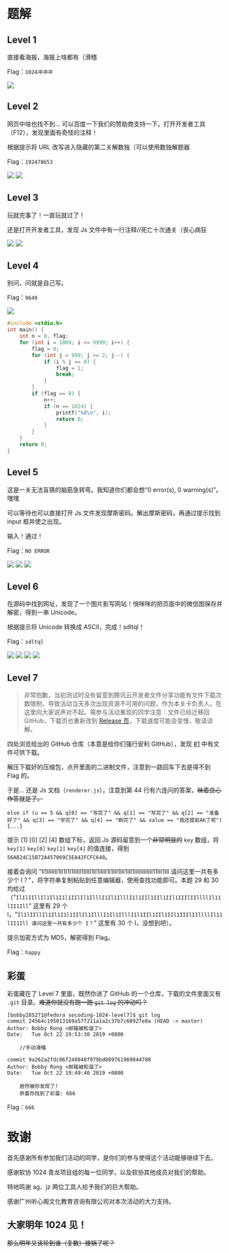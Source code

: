 # 题解

## Level 1

直接看海报，海报上啥都有（滑稽
    
Flag：`1024冲冲冲`
    
<img src="./pic/海报.jpg"/>
    
## Level 2

网页中啥也找不到... 可以百度一下我们的赞助商支持一下。打开开发者工具（F12），发现里面有奇怪的注释！

根据提示将 URL 改写进入隐藏的第二关解数独（可以使用数独解题器

Flag：`192478653`

<img src="./pic/Level2.png"/>
<img src="./pic/L2_A.png"/>

## Level 3

玩就完事了！一直玩就过了！

还是打开开发者工具，发现 Js 文件中有一行注释//死亡十次通关（丧心病狂

<img src="./pic/Level3.png"/>
<img src="./pic/L3_A.png"/>

## Level 4

别问，问就是自己写。

Flag：`9649`

<img src="./pic/Level4.png"/>

```c
#include <stdio.h>
int main() {
    int n = 0, flag;
    for (int i = 1009; i <= 9999; i++) {
        flag = 0;
        for (int j = 999; j >= 2; j--) {
            if (i % j == 0) {
                flag = 1;
                break;
            }
        }
        if (flag == 0) {
            n++;
            if (n == 1024) {
                printf("%d\n", i);
                return 0;
            }
        }
    }
    return 0;
}
```

## Level 5
这是一关无法盲猜的脑筋急转弯。我知道你们都会想“0 error(s), 0 warning(s)”。嘿嘿

可以等待也可以直接打开 Js 文件发现摩斯密码。解出摩斯密码，再通过提示找到 input 框并使之出现。

输入！通过！

Flag：`NO ERROR`

<img src="./pic/Level5.png"/>
<img src="./pic/L5_A.png"/>
<img src="./pic/L5_B.png"/>

## Level 6

在源码中找到网址，发现了一个图片影写网站！悄咪咪的把页面中的微信图保存并解密，得到一串 Unicode。

根据提示将 Unicode 转换成 ASCII，完成！sdltql！

Flag：`sdltql`

<img src="./pic/Level6.png"/>
<img src="./pic/L6_A.png"/>
<img src="./pic/L6_B.png"/>
<img src="./pic/L6_C.png"/>

## Level 7

> 非常抱歉，当初测试时没有留意到腾讯云开发者文件分享功能有文件下载次数限制，导致活动当天多次出现资源不可用的问题，作为本关卡负责人，在这里向大家说声对不起。需参与活动重现的同学注意：文件已经迁移回 GitHub，下载页也重新改到 [Release 页](https://github.com/bobby285271/1024/releases/)，下载速度可能会变慢，敬请谅解。

四处浏览给出的 GitHub 仓库（本意是给你们强行安利 GitHub），发现 [#1](https://github.com/bobby285271/1024/issues/1) 中有文件可供下载。

解压下载好的压缩包，点开里面的二进制文件，注意到一路回车下去是得不到 Flag 的。

于是... 还是 Js 文档（`renderer.js`），注意到第 44 行有六连问的答案，~~昧着良心作答就是了。~~

```
else if (u == 5 && q[0] == "写完了" && q[1] == "写完了" && q[2] == "准备好了" && q[3] == "学完了" && q[4] == "刷完了" && value == "我还提前AK了呢") {...}
```

提示 [1] [0] [2] [4] 数组下标，返回 Js 源码留意到一个~~非常明显的~~ `key` 数组，将 `key[1]` `key[0]` `key[2]` `key[4]` 的值连接，得到 `56AB24C15B72A457069C5EA42FCFC640`。

接着会询问 "Il1lIIllIl1Il1I1l1IIlIl1IlllI1Il1IlllI1l1IIl1IIl1IIl1IIIlIIllllIl11lII1Ill 请问这里一共有多少个 I？"，将字符串复制粘贴到任意编辑器，使用查找功能即可。本题 29 和 30 均给过（"`Il1lIIllIl1Il1I1l1IIlIl1IlllI1Il1IlllI1l1IIl1IIl1IIl1IIIlIIllllIl11lII1Ill`" 这里有 29 个 I，"`Il1lIIllIl1Il1I1l1IIlIl1IlllI1Il1IlllI1l1IIl1IIl1IIl1IIIlIIllllIl11lII1Ill 请问这里一共有多少个 I？`" 这里有 30 个 I，没想到吧）。

提示加密方式为 MD5，解密得到 Flag。

Flag：`happy`

## 彩蛋

彩蛋藏在了 Level 7 里面，既然你进了 GitHub 的一个仓库，下载的文件里面又有 `.git` 目录。~~难道你就没有跑一跑 `git log` 的冲动吗？~~

```
[bobby285271@fedora socoding-1024-level7]$ git log
commit 24564c195013169a57f211a1a2c37b7c68927e8a (HEAD -> master)
Author: Bobby Rong <邮箱被和谐了>
Date:   Tue Oct 22 19:53:30 2019 +0800

    //手动滑稽

commit 9a262a2fdc06f248848f979bd089761969044780
Author: Bobby Rong <邮箱被和谐了>
Date:   Tue Oct 22 19:49:40 2019 +0800

    居然被你发现了!
    恭喜你找到了彩蛋: 666

```

Flag：`666`

# 致谢

首先感谢所有参加我们活动的同学，是你们的参与使得这个活动能够继续下去。

感谢软协 1024 青龙项目组的每一位同学，以及软协其他成员对我们的帮助。

特地鸣谢 ag、jz 两位工具人给予我们的巨大帮助。

感谢广州听心阁文化教育咨询有限公司对本次活动的大力支持。 

## 大家明年 1024 见！

~~那么明年又该轮到谁（复数）接锅了呢？~~


                                

